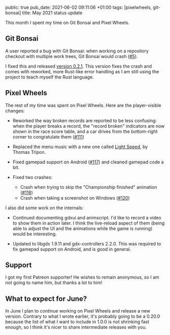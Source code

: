 public: true
pub_date: 2021-06-02 09:11:06 +01:00
tags: [pixelwheels, git-bonsai]
title: May 2021 status update

This month I spent my time on Git Bonsai and Pixel Wheels.

## Git Bonsai

A user reported a bug with Git Bonsai: when working on a repository checkout with multiple work trees, Git Bonsai would crash ([#5](https://github.com/agateau/git-bonsai/issues/5)).

I fixed this and released [version 0.2.1](https://github.com/agateau/git-bonsai/releases/tag/0.2.1). This version fixes the crash and comes with reworked, more Rust-like error handling as I am still using the project to teach myself the Rust language.

## Pixel Wheels

The rest of my time was spent on Pixel Wheels. Here are the player-visible changes:

<!-- break -->

- Reworked the way broken records are reported to be less confusing: when the player breaks a record, the "record broken" indicators are now shown in the race score table, and a car drives from the bottom-right corner to congratulate them ([#111](https://github.com/agateau/pixelwheels/issues/111))

- Replaced the menu music with a new one called [Light Speed](https://github.com/agateau/pixelwheels/blob/cf8fb33239c9e333c7aa2180ef2d2f7a58c9485b/android/assets/musics/menu.mp3), by Thomas Tripon.

- Fixed gamepad support on Android ([#117](https://github.com/agateau/pixelwheels/issues/117)) and cleaned gamepad code a bit.

- Fixed two crashes:
    - Crash when trying to skip the "Championship finished" animation ([#118](https://github.com/agateau/pixelwheels/issues/118))
    - Crash when taking a screenshot on Windows ([#120](https://github.com/agateau/pixelwheels/issues/120))

I also did some work on the internals:

- Continued documenting gdxui and animscript. I'd like to record a video to show them in action later. I think the live-reload aspect of them (being able to adjust the UI and the animations while the game is running) would be interesting.

- Updated to libgdx 1.9.11 and gdx-controllers 2.2.0. This was required to fix gamepad support on Android, and is good in general.

## Support

I got my first Patreon supporter! He wishes to remain anonymous, so I am not going to name him, but thanks a lot to him!

## What to expect for June?

In June I plan to continue working on Pixel Wheels and release a new version. Contrary to what I wrote earlier, it's probably going to be a 0.20.0 because the list of what I want to include in 1.0.0 is not shrinking fast enough, so I think it's nicer to share intermediate releases with you.
